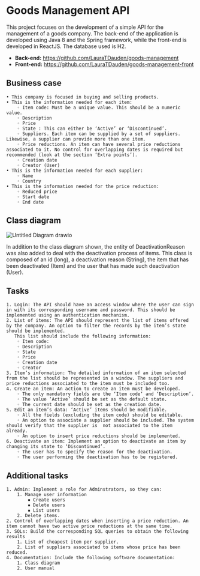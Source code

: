 # Goods Management API

This project focuses on the development of a simple API for the management of a goods company.
The back-end of the application is developed using Java 8 and the Spring framework, while the front-end is developed in ReactJS. The database used is H2.

- **Back-end:** https://github.com/LauraTDauden/goods-management
- **Front-end:** https://github.com/LauraTDauden/goods-management-front

## Business case
    • This company is focused in buying and selling products. 
    • This is the information needed for each item:
        ◦ Item code: Must be a unique value. This should be a numeric value.
        ◦ Description
        ◦ Price
        ◦ State : This can either be ‘Active’ or ‘Discontinued’.
        ◦ Suppliers. Each item can be supplied by a set of suppliers. Likewise, a supplier can provide more than one item.
        ◦ Price reductions. An item can have several price reductions associated to it. No control for overlapping dates is required but recommended (look at the section ‘Extra points’).
        ◦ Creation date
        ◦ Creator (User)
    • This is the information needed for each supplier:
        ◦ Name
        ◦ Country 
    • This is the information needed for the price reduction:
        ◦ Reduced price
        ◦ Start date
        ◦ End date

## Class diagram
![Untitled Diagram drawio](https://user-images.githubusercontent.com/84546617/161215249-3ae670d4-dd51-43bc-898b-f6dd3754c60c.png)

In addition to the class diagram shown, the entity of DeactivationReason was also added to deal with the deactivation process of items. 
This class is composed of an id (long), a deactivation reason (String), the item that has been deactivated (Item) and the user that has made such deactivation (User).

## Tasks
    1. Login: The API should have an access window where the user can sign in with its corresponding username and password. This should be implemented using an authentication mechanism.
    2. List of items: The API should represent the list of items offered by the company. An option to filter the records by the item’s state should be implemented.
       This list should include the following information:
        ◦ Item code: 
        ◦ Description
        ◦ State 
        ◦ Price 
        ◦ Creation date
        ◦ Creator 
    3. Item’s information: The detailed information of an item selected from the list should be represented in a window. The suppliers and price reductions associated to the item must be included too.  
    4. Create an item: An action to create an item must be developed. 
        ◦ The only mandatory fields are the ‘Item code’ and ‘Description’. 
        ◦ The value ‘Active’ should be set as the default state. 
        ◦ The current date should be set as the creation date.
    5. Edit an item’s data: ‘Active’ items should be modifiable. 
        ◦ All the fields (excluding the item code) should be editable.
        ◦ An option to associate a supplier should be included. The system should verify that the supplier is  not associated to the item already. 
        ◦ An option to insert price reductions should be implemented.
    6. Deactivate an item: Implement an option to deactivate an item by changing its state to ‘Discontinued’. 
        ◦ The user has to specify the reason for the deactivation.
        ◦ The user performing the deactivation has to be registered.
        
## Additional tasks
    1. Admin: Implement a role for Adminstrators, so they can:
        1. Manage user information
            ▪ Create users
            ▪ Delete users
            ▪ List users
        2. Delete items.
    2. Control of overlapping dates when inserting a price reduction. An item cannot have two active price reductions at the same time.
    3. SQLs: Build the corresponding SQL queries to obtain the following results
        1. List of cheapest item per supplier.
        2. List of suppliers associated to items whose price has been reduced.
    4. Documentation: Include the following software documentation:
        1. Class diagram
        2. User manual

